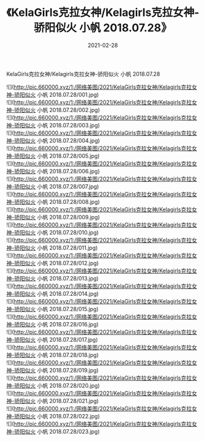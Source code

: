 ﻿---
layout: post
title:  《KelaGirls克拉女神/Kelagirls克拉女神-骄阳似火 小帆 2018.07.28》
date:   2021-02-28
img: http://pic.660000.xyz/1:/网络美图/2021/KelaGirls克拉女神/Kelagirls克拉女神-骄阳似火 小帆 2018.07.28/000.jpg
categories: [美女, 清纯, 唯美]
---

KelaGirls克拉女神/Kelagirls克拉女神-骄阳似火 小帆 2018.07.28

 ![](http://pic.660000.xyz/1:/网络美图/2021/KelaGirls克拉女神/Kelagirls克拉女神-骄阳似火 小帆 2018.07.28/001.jpg) <br>![](http://pic.660000.xyz/1:/网络美图/2021/KelaGirls克拉女神/Kelagirls克拉女神-骄阳似火 小帆 2018.07.28/002.jpg) <br>![](http://pic.660000.xyz/1:/网络美图/2021/KelaGirls克拉女神/Kelagirls克拉女神-骄阳似火 小帆 2018.07.28/003.jpg) <br>![](http://pic.660000.xyz/1:/网络美图/2021/KelaGirls克拉女神/Kelagirls克拉女神-骄阳似火 小帆 2018.07.28/004.jpg) <br>![](http://pic.660000.xyz/1:/网络美图/2021/KelaGirls克拉女神/Kelagirls克拉女神-骄阳似火 小帆 2018.07.28/005.jpg) <br>![](http://pic.660000.xyz/1:/网络美图/2021/KelaGirls克拉女神/Kelagirls克拉女神-骄阳似火 小帆 2018.07.28/006.jpg) <br>![](http://pic.660000.xyz/1:/网络美图/2021/KelaGirls克拉女神/Kelagirls克拉女神-骄阳似火 小帆 2018.07.28/007.jpg) <br>![](http://pic.660000.xyz/1:/网络美图/2021/KelaGirls克拉女神/Kelagirls克拉女神-骄阳似火 小帆 2018.07.28/008.jpg) <br>![](http://pic.660000.xyz/1:/网络美图/2021/KelaGirls克拉女神/Kelagirls克拉女神-骄阳似火 小帆 2018.07.28/009.jpg) <br>![](http://pic.660000.xyz/1:/网络美图/2021/KelaGirls克拉女神/Kelagirls克拉女神-骄阳似火 小帆 2018.07.28/010.jpg) <br>![](http://pic.660000.xyz/1:/网络美图/2021/KelaGirls克拉女神/Kelagirls克拉女神-骄阳似火 小帆 2018.07.28/011.jpg) <br>![](http://pic.660000.xyz/1:/网络美图/2021/KelaGirls克拉女神/Kelagirls克拉女神-骄阳似火 小帆 2018.07.28/012.jpg) <br>![](http://pic.660000.xyz/1:/网络美图/2021/KelaGirls克拉女神/Kelagirls克拉女神-骄阳似火 小帆 2018.07.28/013.jpg) <br>![](http://pic.660000.xyz/1:/网络美图/2021/KelaGirls克拉女神/Kelagirls克拉女神-骄阳似火 小帆 2018.07.28/014.jpg) <br>![](http://pic.660000.xyz/1:/网络美图/2021/KelaGirls克拉女神/Kelagirls克拉女神-骄阳似火 小帆 2018.07.28/015.jpg) <br>![](http://pic.660000.xyz/1:/网络美图/2021/KelaGirls克拉女神/Kelagirls克拉女神-骄阳似火 小帆 2018.07.28/016.jpg) <br>![](http://pic.660000.xyz/1:/网络美图/2021/KelaGirls克拉女神/Kelagirls克拉女神-骄阳似火 小帆 2018.07.28/017.jpg) <br>![](http://pic.660000.xyz/1:/网络美图/2021/KelaGirls克拉女神/Kelagirls克拉女神-骄阳似火 小帆 2018.07.28/018.jpg) <br>![](http://pic.660000.xyz/1:/网络美图/2021/KelaGirls克拉女神/Kelagirls克拉女神-骄阳似火 小帆 2018.07.28/019.jpg) <br>![](http://pic.660000.xyz/1:/网络美图/2021/KelaGirls克拉女神/Kelagirls克拉女神-骄阳似火 小帆 2018.07.28/020.jpg) <br>![](http://pic.660000.xyz/1:/网络美图/2021/KelaGirls克拉女神/Kelagirls克拉女神-骄阳似火 小帆 2018.07.28/021.jpg) <br>![](http://pic.660000.xyz/1:/网络美图/2021/KelaGirls克拉女神/Kelagirls克拉女神-骄阳似火 小帆 2018.07.28/022.jpg) <br>![](http://pic.660000.xyz/1:/网络美图/2021/KelaGirls克拉女神/Kelagirls克拉女神-骄阳似火 小帆 2018.07.28/023.jpg) <br>